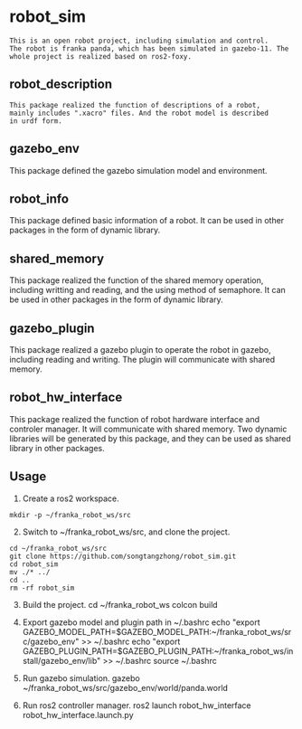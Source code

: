 # robot_sim
```
This is an open robot project, including simulation and control.
The robot is franka panda, which has been simulated in gazebo-11. The
whole project is realized based on ros2-foxy.
```

## robot_description
```
This package realized the function of descriptions of a robot, 
mainly includes ".xacro" files. And the robot model is described 
in urdf form.
```

## gazebo_env
This package defined the gazebo simulation model and environment.

## robot_info
This package defined basic information of a robot. It can be used 
in other packages in the form of dynamic library.

## shared_memory
This package realized the function of the shared memory operation, 
including writting and reading, and the using method of semaphore.
It can be used in other packages in the form of dynamic library.

## gazebo_plugin
This package realized a gazebo plugin to operate the robot in gazebo,
including reading and writing. The plugin will communicate with shared
memory.

## robot_hw_interface
This package realized the function of robot hardware interface
and controler manager. It will communicate with shared memory. Two
dynamic libraries will be generated by this package, and they can be
used as shared library in other packages.

## Usage
1. Create a ros2 workspace.
```
mkdir -p ~/franka_robot_ws/src
```

2. Switch to ~/franka_robot_ws/src, and clone the project.
```
cd ~/franka_robot_ws/src
git clone https://github.com/songtangzhong/robot_sim.git
cd robot_sim
mv ./* ../
cd ..
rm -rf robot_sim
```

3. Build the project.
cd ~/franka_robot_ws
colcon build

4. Export gazebo model and plugin path in ~/.bashrc
echo "export GAZEBO_MODEL_PATH=$GAZEBO_MODEL_PATH:~/franka_robot_ws/src/gazebo_env" >> ~/.bashrc
echo "export GAZEBO_PLUGIN_PATH=$GAZEBO_PLUGIN_PATH:~/franka_robot_ws/install/gazebo_env/lib" >> ~/.bashrc
source ~/.bashrc

5. Run gazebo simulation.
gazebo ~/franka_robot_ws/src/gazebo_env/world/panda.world

6. Run ros2 controller manager.
ros2 launch robot_hw_interface robot_hw_interface.launch.py